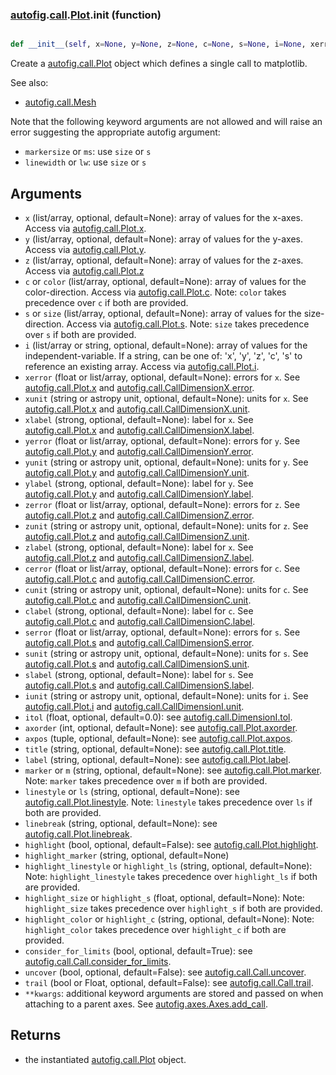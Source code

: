 ### [autofig](autofig.md).[call](autofig.call.md).[Plot](autofig.call.Plot.md).__init__ (function)


```py

def __init__(self, x=None, y=None, z=None, c=None, s=None, i=None, xerror=None, xunit=None, xlabel=None, yerror=None, yunit=None, ylabel=None, zerror=None, zunit=None, zlabel=None, cunit=None, clabel=None, cmap=None, sunit=None, slabel=None, smap=None, smode=None, iunit=None, itol=0.0, axorder=None, axpos=None, title=None, label=None, marker=None, linestyle=None, linebreak=None, highlight=True, uncover=False, trail=False, consider_for_limits=True, **kwargs)

```



Create a [autofig.call.Plot](autofig.call.Plot.md) object which defines a single call to
matplotlib.

See also:

* [autofig.call.Mesh](autofig.call.Mesh.md)

Note that the following keyword arguments are not allowed and will raise
an error suggesting the appropriate autofig argument:

* `markersize` or `ms`: use `size` or `s`
* `linewidth` or `lw`: use `size` or `s`


Arguments
-------------
* `x` (list/array, optional, default=None): array of values for the x-axes.
    Access via [autofig.call.Plot.x](autofig.call.Plot.x.md).
* `y` (list/array, optional, default=None): array of values for the y-axes.
    Access via [autofig.call.Plot.y](autofig.call.Plot.y.md).
* `z` (list/array, optional, default=None): array of values for the z-axes.
    Access via [autofig.call.Plot.z](autofig.call.Plot.z.md)
* `c` or `color` (list/array, optional, default=None): array of values for the
    color-direction.  Access via [autofig.call.Plot.c](autofig.call.Plot.c.md).  Note: `color`
    takes precedence over `c` if both are provided.
* `s` or `size` (list/array, optional, default=None): array of values for the
    size-direction.  Access via [autofig.call.Plot.s](autofig.call.Plot.s.md).  Note: `size` takes
    precedence over `s` if both are provided.
* `i` (list/array or string, optional, default=None): array of values for
    the independent-variable.  If a string, can be one of: 'x', 'y', 'z',
    'c', 's' to reference an existing array.  Access via
    [autofig.call.Plot.i](autofig.call.Plot.i.md).
* `xerror` (float or list/array, optional, default=None): errors for `x`.
    See [autofig.call.Plot.x](autofig.call.Plot.x.md) and [autofig.call.CallDimensionX.error](autofig.call.CallDimensionX.error.md).
* `xunit` (string or astropy unit, optional, default=None): units for `x`.
    See [autofig.call.Plot.x](autofig.call.Plot.x.md) and [autofig.call.CallDimensionX.unit](autofig.call.CallDimensionX.unit.md).
* `xlabel` (strong, optional, default=None): label for `x`.
    See [autofig.call.Plot.x](autofig.call.Plot.x.md) and [autofig.call.CallDimensionX.label](autofig.call.CallDimensionX.label.md).
* `yerror` (float or list/array, optional, default=None): errors for `y`.
    See [autofig.call.Plot.y](autofig.call.Plot.y.md) and [autofig.call.CallDimensionY.error](autofig.call.CallDimensionY.error.md).
* `yunit` (string or astropy unit, optional, default=None): units for `y`.
    See [autofig.call.Plot.y](autofig.call.Plot.y.md) and [autofig.call.CallDimensionY.unit](autofig.call.CallDimensionY.unit.md).
* `ylabel` (strong, optional, default=None): label for `y`.
    See [autofig.call.Plot.y](autofig.call.Plot.y.md) and [autofig.call.CallDimensionY.label](autofig.call.CallDimensionY.label.md).
* `zerror` (float or list/array, optional, default=None): errors for `z`.
    See [autofig.call.Plot.z](autofig.call.Plot.z.md) and [autofig.call.CallDimensionZ.error](autofig.call.CallDimensionZ.error.md).
* `zunit` (string or astropy unit, optional, default=None): units for `z`.
    See [autofig.call.Plot.z](autofig.call.Plot.z.md) and [autofig.call.CallDimensionZ.unit](autofig.call.CallDimensionZ.unit.md).
* `zlabel` (strong, optional, default=None): label for `x`.
    See [autofig.call.Plot.z](autofig.call.Plot.z.md) and [autofig.call.CallDimensionZ.label](autofig.call.CallDimensionZ.label.md).
* `cerror` (float or list/array, optional, default=None): errors for `c`.
    See [autofig.call.Plot.c](autofig.call.Plot.c.md) and [autofig.call.CallDimensionC.error](autofig.call.CallDimensionC.error.md).
* `cunit` (string or astropy unit, optional, default=None): units for `c`.
    See [autofig.call.Plot.c](autofig.call.Plot.c.md) and [autofig.call.CallDimensionC.unit](autofig.call.CallDimensionC.unit.md).
* `clabel` (strong, optional, default=None): label for `c`.
    See [autofig.call.Plot.c](autofig.call.Plot.c.md) and [autofig.call.CallDimensionC.label](autofig.call.CallDimensionC.label.md).
* `serror` (float or list/array, optional, default=None): errors for `s`.
    See [autofig.call.Plot.s](autofig.call.Plot.s.md) and [autofig.call.CallDimensionS.error](autofig.call.CallDimensionS.error.md).
* `sunit` (string or astropy unit, optional, default=None): units for `s`.
    See [autofig.call.Plot.s](autofig.call.Plot.s.md) and [autofig.call.CallDimensionS.unit](autofig.call.CallDimensionS.unit.md).
* `slabel` (strong, optional, default=None): label for `s`.
    See [autofig.call.Plot.s](autofig.call.Plot.s.md) and [autofig.call.CallDimensionS.label](autofig.call.CallDimensionS.label.md).
* `iunit` (string or astropy unit, optional, default=None): units for `i`.
    See [autofig.call.Plot.i](autofig.call.Plot.i.md) and [autofig.call.CallDimensionI.unit](autofig.call.CallDimensionI.unit.md).
* `itol` (float, optional, default=0.0): see [autofig.call.DimensionI.tol](autofig.call.DimensionI.tol.md).
* `axorder` (int, optional, default=None): see [autofig.call.Plot.axorder](autofig.call.Plot.axorder.md).
* `axpos` (tuple, optional, default=None): see [autofig.call.Plot.axpos](autofig.call.Plot.axpos.md).
* `title` (string, optional, default=None): see [autofig.call.Plot.title](autofig.call.Plot.title.md).
* `label` (string, optional, default=None): see [autofig.call.Plot.label](autofig.call.Plot.label.md).
* `marker` or `m` (string, optional, default=None): see [autofig.call.Plot.marker](autofig.call.Plot.marker.md).
    Note: `marker` takes precedence over `m` if both are provided.
* `linestyle` or `ls` (string, optional, default=None): see
    [autofig.call.Plot.linestyle](autofig.call.Plot.linestyle.md). Note: `linestyle` takes precedence
    over `ls` if both are provided.
* `linebreak` (string, optional, default=None): see [autofig.call.Plot.linebreak](autofig.call.Plot.linebreak.md).
* `highlight` (bool, optional, default=False): see [autofig.call.Plot.highlight](autofig.call.Plot.highlight.md).
* `highlight_marker` (string, optional, default=None)
* `highlight_linestyle` or `highlight_ls` (string, optional, default=None):
    Note: `highlight_linestyle` takes precedence over `highlight_ls` if
    both are provided.
* `highlight_size` or `highlight_s` (float, optional, default=None):
    Note: `highlight_size` takes precedence over `highlight_s` if both
    are provided.
* `highlight_color` or `highlight_c` (string, optional, default=None):
    Note: `highlight_color` takes precedence over `highlight_c` if both
    are provided.
* `consider_for_limits` (bool, optional, default=True): see
    [autofig.call.Call.consider_for_limits](autofig.call.Call.consider_for_limits.md).
* `uncover` (bool, optional, default=False): see [autofig.call.Call.uncover](autofig.call.Call.uncover.md).
* `trail` (bool or Float, optional, default=False): see
    [autofig.call.Call.trail](autofig.call.Call.trail.md).
* `**kwargs`: additional keyword arguments are stored and passed on when
    attaching to a parent axes.  See [autofig.axes.Axes.add_call](autofig.axes.Axes.add_call.md).

Returns
---------
* the instantiated [autofig.call.Plot](autofig.call.Plot.md) object.

